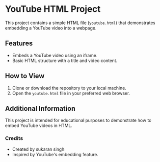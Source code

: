 # YouTube HTML Project

This project contains a simple HTML file (`youtube.html`) that demonstrates embedding a YouTube video into a webpage.

## Features

- Embeds a YouTube video using an iframe.
- Basic HTML structure with a title and video content.

## How to View

1. Clone or download the repository to your local machine.
2. Open the `youtube.html` file in your preferred web browser.

## Additional Information

This project is intended for educational purposes to demonstrate how to embed YouTube videos in HTML.

### Credits

- Created by sukaran singh
- Inspired by YouTube's embedding feature.

